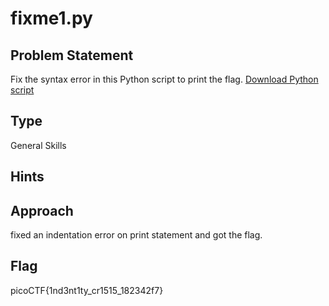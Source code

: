 # fixme1.py

## Problem Statement

Fix the syntax error in this Python script to print the flag.
[Download Python script](https://artifacts.picoctf.net/c/39/fixme1.py)
## Type

General Skills

## Hints


## Approach

fixed an indentation error on print statement and got the flag.

## Flag

picoCTF{1nd3nt1ty_cr1515_182342f7}
